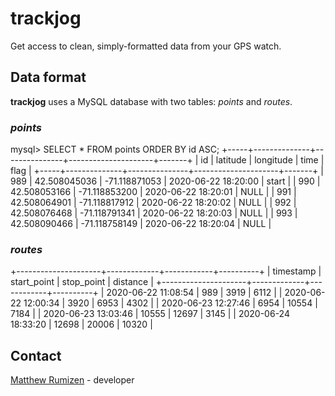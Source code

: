 # trackjog

Get access to clean, simply-formatted data from your GPS watch.

## Data format

**trackjog** uses a MySQL database with two tables: *points* and *routes*.

### *points*
mysql> SELECT * FROM points ORDER BY id ASC;
+-----+--------------+---------------+---------------------+-------+
| id  | latitude     | longitude     | time                | flag  |
+-----+--------------+---------------+---------------------+-------+
| 989 | 42.508045036 | -71.118871053 | 2020-06-22 18:20:00 | start |
| 990 | 42.508053166 | -71.118853200 | 2020-06-22 18:20:01 | NULL  |
| 991 | 42.508064901 | -71.118817912 | 2020-06-22 18:20:02 | NULL  |
| 992 | 42.508076468 | -71.118791341 | 2020-06-22 18:20:03 | NULL  |
| 993 | 42.508090466 | -71.118758149 | 2020-06-22 18:20:04 | NULL  |

### *routes*
+---------------------+-------------+------------+----------+
| timestamp           | start_point | stop_point | distance |
+---------------------+-------------+------------+----------+
| 2020-06-22 11:08:54 |         989 |       3919 |     6112 |
| 2020-06-22 12:00:34 |        3920 |       6953 |     4302 |
| 2020-06-23 12:27:46 |        6954 |      10554 |     7184 |
| 2020-06-23 13:03:46 |       10555 |      12697 |     3145 |
| 2020-06-24 18:33:20 |       12698 |      20006 |    10320 |

## Contact
[Matthew Rumizen](mailto:matthew.rumizen@gmail.com) - developer
